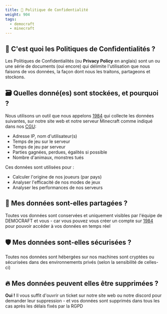 ```yaml
---
title: 📝 Politique de Confidentialité
weight: 904
tags:
  - democraft
  - minecraft
---
```


## 🤔 C'est quoi les Politiques de Confidentialités ?

Les Politiques de Confidentialités (ou **Privacy Policy** en anglais) sont un ou une série de documents (oui encore) qui délimite l'utilisation que nous faisons de vos données, la façon dont nous les traitons, partageons et stockons.

## 🗃️ Quelles donné(es) sont stockées, et pourquoi ?

Nous utilisons un outil que nous appelons [1984](https://stats.democraft.fr) qui collecte les données suivantes, sur notre site web et notre serveur Minecraft comme indiqué dans nos [CGU](cgu):

- Adresse IP, nom d'utilisateur(s) 
- Temps de jeu sur le serveur
- Temps de jeu par serveur
- Parties gagnées, perdues, égalités si possible
- Nombre d'animaux, monstres tués

Ces données sont utilisées pour :

- Calculer l'origine de nos joueurs (par pays)
- Analyser l'efficacité de nos modes de jeux
- Analyser les performances de nos serveurs

## 🥸 Mes données sont-elles partagées ?

Toutes vos données sont conservées et uniquement visibles par l'équipe de DEMOCRAFT et vous - car vous pouvez vous créer un compte sur [1984](https://stats.democraft.fr) pour pouvoir accéder à vos données en temps réel

## 🛡️ Mes données sont-elles sécurisées ?

Toutes nos données sont hébergées sur nos machines sont cryptées ou sécurisées dans des environnements privés (selon la sensibilité de celles-ci)

## 🔥 Mes données peuvent elles être supprimées ?

**Oui !** Il vous suffit d'ouvrir un ticket sur notre site web ou notre discord pour demander leur suppression - et vos données sont supprimés dans tous les cas après les délais fixés par la RGPD
